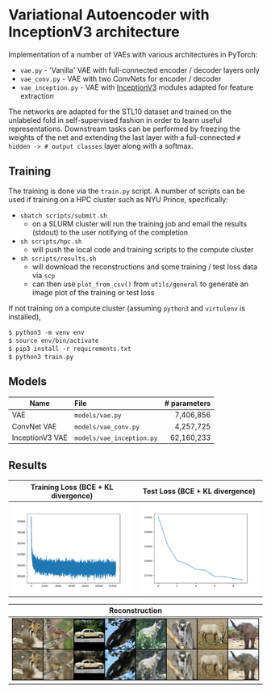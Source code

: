 # Variational Autoencoder with InceptionV3 architecture

Implementation of a number of VAEs with various architectures in PyTorch:

- `vae.py` - 'Vanilla' VAE with full-connected encoder / decoder layers only 
- `vae_conv.py` - VAE with two ConvNets for encoder / decoder 
- `vae_inception.py` - VAE with [InceptionV3](https://arxiv.org/abs/1512.00567) modules adapted for feature extraction

The networks are adapted for the STL10 dataset and trained on the unlabeled fold in self-supervised 
fashion in order to learn useful representations. Downstream tasks can be performed by freezing the
weights of the net and extending the last layer with a full-connected `# hidden -> # output classes`
layer along with a softmax.

## Training

The training is done via the `train.py` script. A number of scripts can be used if training on a HPC 
cluster such as NYU Prince, specifically:
- `sbatch scripts/submit.sh`
    - on a SLURM cluster will run the training job and email
the results (stdout) to the user notifying of the completion
- `sh scripts/hpc.sh`
    - will push the local code and training scripts to the compute cluster
- `sh scripts/results.sh` 
    - will download the reconstructions and some training / test loss data via `scp`
    - can then use `plot_from_csv()` from `utils/general` to generate an image plot of 
    the training or test loss

If not training on a compute cluster (assuming `python3` and `virtulenv` is installed), 
```
$ python3 -m venv env
$ source env/bin/activate
$ pip3 install -r requirements.txt
$ python3 train.py
```

## Models
| Name            | File                      | # parameters      |
| --------------- |:--------------------------| -----------------:|
| VAE             | `models/vae.py`           |         7,406,856 |
| ConvNet VAE     | `models/vae_conv.py`      |         4,257,725 |
| InceptionV3 VAE | `models/vae_inception.py` |        62,160,233 |

## Results

Training Loss (BCE + KL divergence)       |  Test Loss (BCE + KL divergence)
:-------------------------:|:-------------------------:
![](./results/train.png)   |  ![](./results/test.png)

Reconstruction             |  
:-------------------------:|
![](./results/reconstruction.png)   |